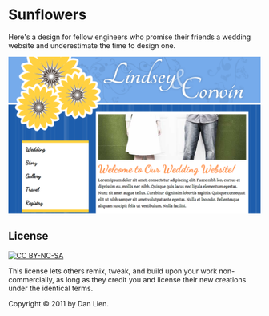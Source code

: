 # Sunflowers

Here's a design for fellow engineers who promise their friends a wedding website and underestimate the time to design one.  

![Mockup](https://github.com/danclien/sunflowers/blob/master/img/mockup.png?raw=true "Mockup")

## License

[![CC BY-NC-SA](http://i.creativecommons.org/l/by-nc-sa/3.0/88x31.png "Attribution-NonCommercial-ShareAlike")][1]

This license lets others remix, tweak, and build upon your work non-commercially, as long as they credit you and license their new creations under the identical terms.

Copyright &copy; 2011 by Dan Lien.

[1]: http://creativecommons.org/licenses/by-nc-sa/3.0

